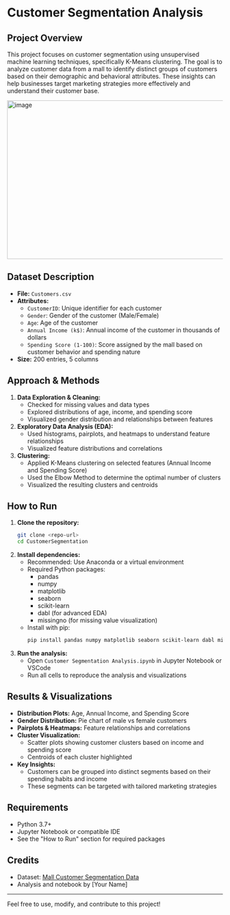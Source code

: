 # Customer Segmentation Analysis

## Project Overview

This project focuses on customer segmentation using unsupervised machine learning techniques, specifically K-Means clustering. The goal is to analyze customer data from a mall to identify distinct groups of customers based on their demographic and behavioral attributes. These insights can help businesses target marketing strategies more effectively and understand their customer base.

<img width="780" height="370" alt="image" src="https://github.com/user-attachments/assets/fd63ff71-e720-4f68-b859-1a021ae1c3dd" />

## Dataset Description

- **File:** `Customers.csv`
- **Attributes:**
  - `CustomerID`: Unique identifier for each customer
  - `Gender`: Gender of the customer (Male/Female)
  - `Age`: Age of the customer
  - `Annual Income (k$)`: Annual income of the customer in thousands of dollars
  - `Spending Score (1-100)`: Score assigned by the mall based on customer behavior and spending nature
- **Size:** 200 entries, 5 columns

## Approach & Methods

1. **Data Exploration & Cleaning:**
   - Checked for missing values and data types
   - Explored distributions of age, income, and spending score
   - Visualized gender distribution and relationships between features
2. **Exploratory Data Analysis (EDA):**
   - Used histograms, pairplots, and heatmaps to understand feature relationships
   - Visualized feature distributions and correlations
3. **Clustering:**
   - Applied K-Means clustering on selected features (Annual Income and Spending Score)
   - Used the Elbow Method to determine the optimal number of clusters
   - Visualized the resulting clusters and centroids

## How to Run

1. **Clone the repository:**
   ```bash
   git clone <repo-url>
   cd CustomerSegmentation
   ```
2. **Install dependencies:**
   - Recommended: Use Anaconda or a virtual environment
   - Required Python packages:
     - pandas
     - numpy
     - matplotlib
     - seaborn
     - scikit-learn
     - dabl (for advanced EDA)
     - missingno (for missing value visualization)
   - Install with pip:
     ```bash
     pip install pandas numpy matplotlib seaborn scikit-learn dabl missingno
     ```
3. **Run the analysis:**
   - Open `Customer Segmentation Analysis.ipynb` in Jupyter Notebook or VSCode
   - Run all cells to reproduce the analysis and visualizations

## Results & Visualizations

- **Distribution Plots:** Age, Annual Income, and Spending Score
- **Gender Distribution:** Pie chart of male vs female customers
- **Pairplots & Heatmaps:** Feature relationships and correlations
- **Cluster Visualization:**
  - Scatter plots showing customer clusters based on income and spending score
  - Centroids of each cluster highlighted
- **Key Insights:**
  - Customers can be grouped into distinct segments based on their spending habits and income
  - These segments can be targeted with tailored marketing strategies

## Requirements

- Python 3.7+
- Jupyter Notebook or compatible IDE
- See the "How to Run" section for required packages

## Credits

- Dataset: [Mall Customer Segmentation Data](https://www.kaggle.com/vjchoudhary7/customer-segmentation-tutorial-in-python)
- Analysis and notebook by [Your Name]

---

Feel free to use, modify, and contribute to this project!

